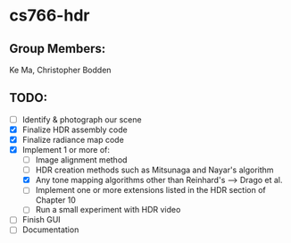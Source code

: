 # cs766-hdr

## Group Members:
Ke Ma, Christopher Bodden

## TODO:
* [ ] Identify & photograph our scene
* [X] Finalize HDR assembly code
* [X] Finalize radiance map code
* [X] Implement 1 or more of: 
  - [ ] Image alignment method
  - [ ] HDR creation methods such as Mitsunaga and Nayar's algorithm
  - [X] Any tone mapping algorithms other than Reinhard's --> Drago et al.
  - [ ] Implement one or more extensions listed in the HDR section of Chapter 10
  - [ ] Run a small experiment with HDR video
* [ ] Finish GUI 
* [ ] Documentation 